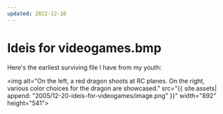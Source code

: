 ```yaml
---
updated: 2022-12-10
---
```


# Ideis for videogames.bmp

Here's the earliest surviving file I have from my youth:

<img
	alt="On the left, a red dragon shoots at RC planes. On the right, various color choices for the dragon are showcased."
	src="{{ site.assets| append: "2005/12-20-ideis-for-videogames/image.png" }}"
	width="892"
	height="541">